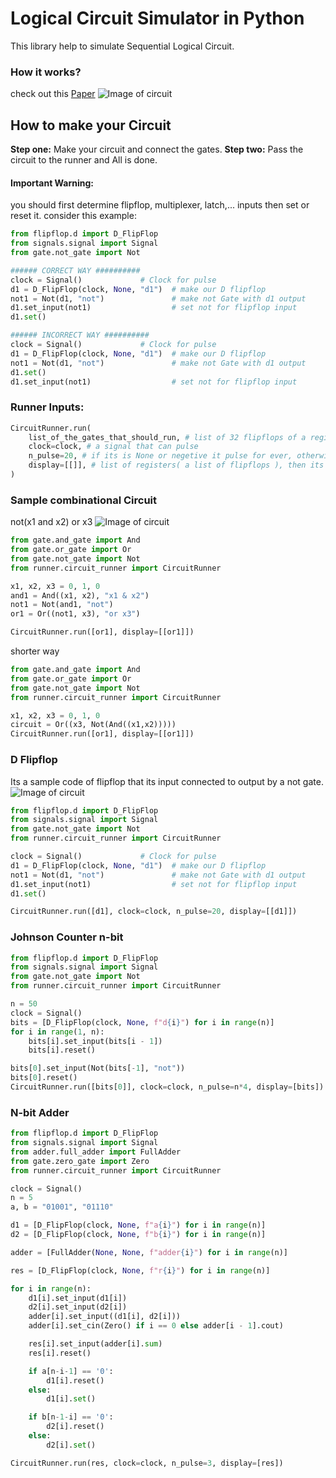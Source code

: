 # Logical Circuit Simulator in Python

This library help to simulate Sequential Logical Circuit. 
### How it works?
check out this [Paper](https://docs.google.com/document/d/1PxQw0eowU9g0zAxsIFedXjEQHsVnnVNxTFzNa7UyNtk/edit?usp=sharing)
![Image of circuit](http://s12.picofile.com/file/8402889692/circuit_work.gif)


## How to make your Circuit

**Step one:** Make your circuit and connect the gates.
**Step two:** Pass the circuit to the runner and All is done.

#### Important Warning: 
you should first determine flipflop, multiplexer, latch,... inputs then set or reset it.
consider this example:
```python
from flipflop.d import D_FlipFlop
from signals.signal import Signal
from gate.not_gate import Not

###### CORRECT WAY ##########
clock = Signal()             # Clock for pulse
d1 = D_FlipFlop(clock, None, "d1")  # make our D flipflop
not1 = Not(d1, "not")               # make not Gate with d1 output
d1.set_input(not1)                  # set not for flipflop input
d1.set()

###### INCORRECT WAY ##########
clock = Signal()             # Clock for pulse
d1 = D_FlipFlop(clock, None, "d1")  # make our D flipflop
not1 = Not(d1, "not")               # make not Gate with d1 output
d1.set()
d1.set_input(not1)                  # set not for flipflop input
```
### Runner Inputs:
```python
CircuitRunner.run(
    list_of_the_gates_that_should_run, # list of 32 flipflops of a register
    clock=clock, # a signal that can pulse
    n_pulse=20, # if its is None or negetive it pulse for ever, otherwise pulse n_pulse time
    display=[[]], # list of registers( a list of flipflops ), then its a list of lists. that print them after each pulse
)
```
### Sample combinational Circuit
not(x1 and x2) or x3
![Image of circuit](http://s12.picofile.com/file/8402887350/circuit1.png)

```python
from gate.and_gate import And
from gate.or_gate import Or
from gate.not_gate import Not
from runner.circuit_runner import CircuitRunner

x1, x2, x3 = 0, 1, 0
and1 = And((x1, x2), "x1 & x2")
not1 = Not(and1, "not")
or1 = Or((not1, x3), "or x3")

CircuitRunner.run([or1], display=[[or1]])
```

shorter way
```python
from gate.and_gate import And
from gate.or_gate import Or
from gate.not_gate import Not
from runner.circuit_runner import CircuitRunner

x1, x2, x3 = 0, 1, 0
circuit = Or((x3, Not(And((x1,x2)))))
CircuitRunner.run([or1], display=[[or1]])
```
### D Flipflop
Its a sample code of flipflop that its input connected to output by a not gate.
![Image of circuit](http://s12.picofile.com/file/8402887326/circuit2.png)

```python
from flipflop.d import D_FlipFlop
from signals.signal import Signal
from gate.not_gate import Not
from runner.circuit_runner import CircuitRunner

clock = Signal()             # Clock for pulse
d1 = D_FlipFlop(clock, None, "d1")  # make our D flipflop
not1 = Not(d1, "not")               # make not Gate with d1 output
d1.set_input(not1)                  # set not for flipflop input
d1.set()

CircuitRunner.run([d1], clock=clock, n_pulse=20, display=[[d1]])
```

### Johnson Counter n-bit
```python
from flipflop.d import D_FlipFlop
from signals.signal import Signal
from gate.not_gate import Not
from runner.circuit_runner import CircuitRunner

n = 50
clock = Signal()
bits = [D_FlipFlop(clock, None, f"d{i}") for i in range(n)]
for i in range(1, n):
    bits[i].set_input(bits[i - 1])
    bits[i].reset()

bits[0].set_input(Not(bits[-1], "not"))
bits[0].reset()
CircuitRunner.run([bits[0]], clock=clock, n_pulse=n*4, display=[bits])
```

### N-bit Adder
```python
from flipflop.d import D_FlipFlop
from signals.signal import Signal
from adder.full_adder import FullAdder
from gate.zero_gate import Zero
from runner.circuit_runner import CircuitRunner

clock = Signal()
n = 5
a, b = "01001", "01110"

d1 = [D_FlipFlop(clock, None, f"a{i}") for i in range(n)]
d2 = [D_FlipFlop(clock, None, f"b{i}") for i in range(n)]

adder = [FullAdder(None, None, f"adder{i}") for i in range(n)]

res = [D_FlipFlop(clock, None, f"r{i}") for i in range(n)]

for i in range(n):
    d1[i].set_input(d1[i])
    d2[i].set_input(d2[i])
    adder[i].set_input((d1[i], d2[i]))
    adder[i].set_cin(Zero() if i == 0 else adder[i - 1].cout)

    res[i].set_input(adder[i].sum)
    res[i].reset()

    if a[n-i-1] == '0':
        d1[i].reset()
    else:
        d1[i].set()

    if b[n-1-i] == '0':
        d2[i].reset()
    else:
        d2[i].set()

CircuitRunner.run(res, clock=clock, n_pulse=3, display=[res])
```
